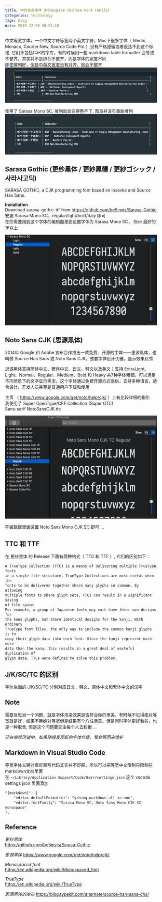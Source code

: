 ```yaml
---
title: 中文等宽字体（Monospace Chinese Font Family）
categories: technology
tags: blog
date: 2019-12-26 00:52:18
---
```



中文等宽字体，一个中文字符等宽两个英文字符，Mac下很多字体（ Menlo, Monaco, Courier New, Source Code Pro ）没有严格遵循或者说达不到这个标准, 它们不包括CJK的字库，有的时候用一些 markdown table formatter 会导致不整齐，其实并不是排列不整齐，而是字体的宽度不同  
​
即使排列好，但是中英文宽度没有对齐，就会不整齐  
![21bb4a49793092d7ba7bd6db7dd8cd45](monospace-chinese-font-family/5A821E0E-F5F7-409B-BDB7-4E987C3A198C.png)

使用了 Sarasa Mono SC, 排列就会变得整齐了, 而且并没有重新排列  
![3e429fbd7c1d497729da944f93f0dd02](monospace-chinese-font-family/F28D57C0-21BF-4A00-B0A8-F1DB5CB7BD54.png)

## Sarasa Gothic (更纱黑体 / 更紗黑體 / 更紗ゴシック / 사라사고딕)

SARASA GOTHIC, a CJK programming font based on Iosevka and Source Han Sans.  

**Installation**  
Download sarasa-gothic-ttf from https://github.com/be5invis/Sarasa-Gothic  
安装 Sarasa Mono SC，regular/light/bold/italy 即可  
在你需要用到这个字体的编辑器里面设置字体为 Sarasa Mono SC， Size 最好的16以上  

![7d98a2385467a80ff9e6412e4198a8ca](monospace-chinese-font-family/AE86A8BD-619A-4A71-B4FB-F37783250DB3.png)


## Noto Sans CJK (思源黑体)  
2014年 Google 和 Adobe 宣布合作推出一款免费、开源的字体——思源黑体，也叫做 Source Han Sans 或 Noto Sans CJK。整套字体设计优雅，显示效果优秀    

思源黑体支持简体中文、繁体中文、日文、韩文以及英文；支持 ExtraLight、Light、Normal、Regular、Medium、Bold 和 Heavy 共7种字体粗细，可以满足不同场景下的文字显示需求。这个字体通过免费开源方式提供，支持多种语言，适合设计、开发人员甚至是普通用户下载和使用  

主页 （ https://www.google.com/get/noto/help/cjk/ ）上有比较详细的指引  
我使用了 Super OpenType/CFF Collection (Super OTC)  
Sans-serif	NotoSansCJK.ttc  

![967f4755779b57d690ca45dc6886a697](monospace-chinese-font-family/442F50EA-1780-427A-A901-BABCBDC8004D.png)

在编辑器里面设置 Noto Sans Mono CJK SC 即可 ...  


## TTC 和 TTF
在 更纱黑体 的 Release 下面有两种格式（ TTC 和 TTF ）, 它们的区别如下：
```
A TrueType Collection (TTC) is a means of delivering multiple TrueType fonts
in a single file structure. TrueType Collections are most useful when the
fonts to be delivered together share many glyphs in common. By allowing
multiple fonts to share glyph sets, TTCs can result in a significant saving
of file space.
For example, a group of Japanese fonts may each have their own designs for
the kana glyphs, but share identical designs for the kanji. With ordinary
TrueType font files, the only way to include the common kanji glyphs is to
copy their glyph data into each font. Since the kanji represent much more
data than the kana, this results in a great deal of wasteful duplication of
glyph data. TTCs were defined to solve this problem.
```

## J/K/SC/TC 的区别
字体后面的 J/K/SC/TC 分别对应日文、韩文、简体中文和繁体中文的汉字  

## Note
需要反思另一个问题，就是字体渲染效果是否符合你的审美，有时候不见得绝对等宽就是好，如果不用绝对等宽但是结果有个八成满意，但是同时字体更好看些，也是一种取舍, 但是这个问题要交由每个人去权衡 ...  


_还在继续测试中，如果随缘发现新的字体合适，我会再回来增补_

## Markdown in Visual Studio Code
等宽字体长期对着屏幕写代码其实并不舒服，所以可以把等宽中文限制只限制在markdown文档里面  
在 `~/Library/Application Support/Code/User/settings.json` 这个 vscode settings json 里面添加  

```
"[markdown]": {
    "editor.defaultFormatter": "yzhang.markdown-all-in-one",
    "editor.fontFamily": "Sarasa Mono SC, Noto Sans Mono CJK SC, monospace"
},
```



## Reference
_更纱黑体_  
https://github.com/be5invis/Sarasa-Gothic  

_思源黑体_
https://www.google.com/get/noto/help/cjk/

_Monospaced font_  
https://en.wikipedia.org/wiki/Monospaced_font  

_TrueType_  
https://en.wikipedia.org/wiki/TrueType  

_思源黑体的发布_
https://blog.typekit.com/alternate/source-han-sans-chs/

